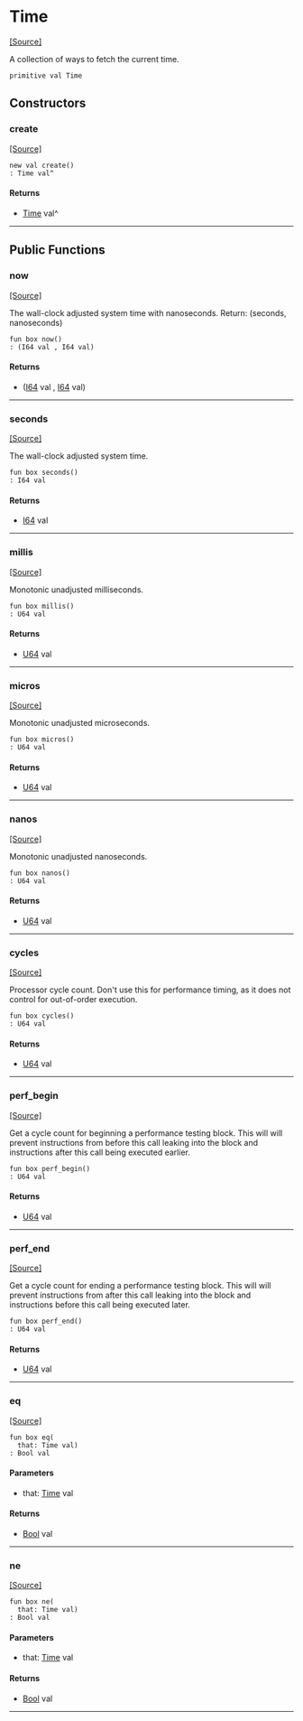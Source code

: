 # Time
<span class="source-link">[[Source]](src/time/time.md#L38)</span>

A collection of ways to fetch the current time.


```pony
primitive val Time
```

## Constructors

### create
<span class="source-link">[[Source]](src/time/time.md#L38)</span>


```pony
new val create()
: Time val^
```

#### Returns

* [Time](time-Time.md) val^

---

## Public Functions

### now
<span class="source-link">[[Source]](src/time/time.md#L42)</span>


The wall-clock adjusted system time with nanoseconds.
Return: (seconds, nanoseconds)


```pony
fun box now()
: (I64 val , I64 val)
```

#### Returns

* ([I64](builtin-I64.md) val , [I64](builtin-I64.md) val)

---

### seconds
<span class="source-link">[[Source]](src/time/time.md#L65)</span>


The wall-clock adjusted system time.


```pony
fun box seconds()
: I64 val
```

#### Returns

* [I64](builtin-I64.md) val

---

### millis
<span class="source-link">[[Source]](src/time/time.md#L71)</span>


Monotonic unadjusted milliseconds.


```pony
fun box millis()
: U64 val
```

#### Returns

* [U64](builtin-U64.md) val

---

### micros
<span class="source-link">[[Source]](src/time/time.md#L87)</span>


Monotonic unadjusted microseconds.


```pony
fun box micros()
: U64 val
```

#### Returns

* [U64](builtin-U64.md) val

---

### nanos
<span class="source-link">[[Source]](src/time/time.md#L103)</span>


Monotonic unadjusted nanoseconds.


```pony
fun box nanos()
: U64 val
```

#### Returns

* [U64](builtin-U64.md) val

---

### cycles
<span class="source-link">[[Source]](src/time/time.md#L119)</span>


Processor cycle count. Don't use this for performance timing, as it does
not control for out-of-order execution.


```pony
fun box cycles()
: U64 val
```

#### Returns

* [U64](builtin-U64.md) val

---

### perf_begin
<span class="source-link">[[Source]](src/time/time.md#L126)</span>


Get a cycle count for beginning a performance testing block. This will
will prevent instructions from before this call leaking into the block and
instructions after this call being executed earlier.


```pony
fun box perf_begin()
: U64 val
```

#### Returns

* [U64](builtin-U64.md) val

---

### perf_end
<span class="source-link">[[Source]](src/time/time.md#L139)</span>


Get a cycle count for ending a performance testing block. This will
will prevent instructions from after this call leaking into the block and
instructions before this call being executed later.


```pony
fun box perf_end()
: U64 val
```

#### Returns

* [U64](builtin-U64.md) val

---

### eq
<span class="source-link">[[Source]](src/time/time.md#L42)</span>


```pony
fun box eq(
  that: Time val)
: Bool val
```
#### Parameters

*   that: [Time](time-Time.md) val

#### Returns

* [Bool](builtin-Bool.md) val

---

### ne
<span class="source-link">[[Source]](src/time/time.md#L42)</span>


```pony
fun box ne(
  that: Time val)
: Bool val
```
#### Parameters

*   that: [Time](time-Time.md) val

#### Returns

* [Bool](builtin-Bool.md) val

---


